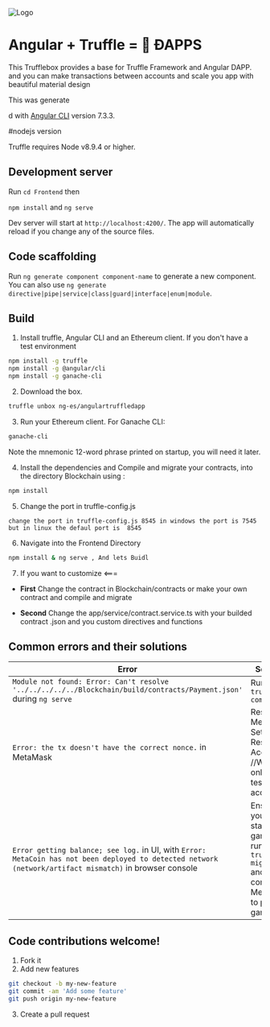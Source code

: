 
![Logo](https://i.ibb.co/TkzPNnk/1-CIJ0-LEa6-ZR17-GFZSjy2ce-Q.png)

#  Angular + Truffle = 💓 ÐAPPS
This  Trufflebox provides a base for Truffle Framework and Angular DAPP. and you can make transactions between accounts and scale you app with beautiful material design 


This  was generate

d with [Angular CLI](https://github.com/angular/angular-cli) version 7.3.3.

#nodejs version

Truffle requires Node v8.9.4 or higher.

## Development server

Run `cd Frontend` then

`npm install` and `ng serve`

Dev server will start at `http://localhost:4200/`. The app will automatically reload if you change any of the source files.

## Code scaffolding

Run `ng generate component component-name` to generate a new component. You can also use `ng generate directive|pipe|service|class|guard|interface|enum|module`.

## Build

1. Install truffle, Angular CLI and an Ethereum client. If you don't have a test environment 
  ```bash
  npm install -g truffle
  npm install -g @angular/cli
  npm install -g ganache-cli
  ```

2. Download the box.
  ```bash
  truffle unbox ng-es/angulartruffledapp
  ```

3. Run your Ethereum client. For Ganache CLI:
  ```bash
  ganache-cli
  ```
Note the mnemonic 12-word phrase printed on startup, you will need it later.

4. Install the dependencies and Compile and migrate your contracts, into the directory Blockchain using :
  ```bash
  npm install 
  ```
5. Change the port  in truffle-config.js
 ```
 change the port in truffle-config.js 8545 in windows the port is 7545 but in linux the defaul port is  8545
  ```
6. Navigate into the Frontend Directory 
  ```bash
  npm install & ng serve , And lets Buidl 
  ```
7. If you want to customize <===

+ __First__
Change the contract in Blockchain/contracts or make your own contract and compile and migrate

+ __Second__
Change the app/service/contract.service.ts with your builded contract .json and you custom directives and functions


## __Common errors and their solutions__

| Error | Solution |
|-------|----------|
| `Module not found: Error: Can't resolve '../../../../../Blockchain/build/contracts/Payment.json'` during `ng serve` | Run `truffle compile` |
| `Error: the tx doesn't have the correct nonce.` in MetaMask | Reset MetaMask: Settings -> Reset Account //Warning only with test accounts |
| `Error getting balance; see log.` in UI, with `Error: MetaCoin has not been deployed to detected network (network/artifact mismatch)` in browser console | Ensure you have started ganache, run `truffle migrate` and configured MetaMask to point to ganache | `Error: i cannot see my account or balance` Ensure you are logged in metamask and refresh | If you have a custom rcp in ganache you can change the dir in `src/app/contract/contract.service.ts line21 with your dir `| `Error: [ethjs-rpc] rpc error with payload` in Metamask | You may need update Ganache and restart metamask because some old vesions give 0 gas and the transaction is mark as  underpriced the error givet is errot with payload we recomend use the newest version of ganache cli  |


## Code contributions welcome!

1. Fork it
2. Add new features

```bash
git checkout -b my-new-feature
git commit -am 'Add some feature'
git push origin my-new-feature
```

3. Create a pull request
